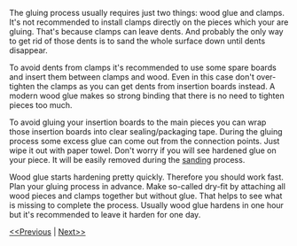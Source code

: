The gluing process usually requires just two things: wood glue and clamps. It's not recommended to install clamps directly on the pieces which your are gluing. That's because clamps can leave dents. And probably the only way to get rid of those dents is to sand the whole surface down until dents disappear.

To avoid dents from clamps it's recommended to use some spare boards and insert them between clamps and wood. Even in this case don't over-tighten the clamps as you can get dents from insertion boards instead. A modern wood glue makes so strong binding that there is no need to tighten pieces too much. 

To avoid gluing your insertion boards to the main pieces you can wrap those insertion boards into clear sealing/packaging tape. During the gluing process some excess glue can come out from the connection points. Just wipe it out with paper towel. Don't worry if you will see hardened glue on your piece. It will be easily removed during the [sanding](https://github.com/project-owner/Peppy.doc/wiki/Sanding) process.

Wood glue starts hardening pretty quickly. Therefore you should work fast. Plan your gluing process in advance. Make so-called dry-fit by attaching all wood pieces and clamps together but without glue. That helps to see what is missing to complete the process. Usually wood glue hardens in one hour but it's recommended to leave it harden for one day.

[<<Previous](https://github.com/project-owner/Peppy.doc/wiki/Sawing) | [Next>>](https://github.com/project-owner/Peppy.doc/wiki/Sanding)